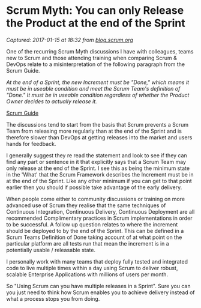 # Scrum Myth: You can only Release the Product at the end of the Sprint

_Captured: 2017-01-15 at 18:32 from [blog.scrum.org](https://blog.scrum.org/scrum-myth-can-release-product-end-sprint/)_

One of the recurring Scrum Myth discussions I have with colleagues, teams new to Scrum and those attending training when comparing Scrum & DevOps relate to a misinterpretation of the following paragraph from the Scrum Guide.

_At the end of a Sprint, the new Increment must be "Done," which means it must be in useable condition and meet the Scrum Team's definition of "Done." It must be in useable condition regardless of whether the Product Owner decides to actually release it._

[Scrum Guide](http://scrumguides.org/scrum-guide.html#artifacts-increment)

The discussions tend to start from the basis that Scrum prevents a Scrum Team from releasing more regularly than at the end of the Sprint and is therefore slower than DevOps at getting releases into the market and users hands for feedback.

I generally suggest they re read the statement and look to see if they can find any part or sentence in it that explicitly says that a Scrum Team may only release at the end of the Sprint. I see this as being the minimum state in the 'What' that the Scrum Framework describes the Increment must be in at the end of the Sprint. Like any other minimum if you can get to that point earlier then you should if possible take advantage of the early delivery.

When people come either to community discussions or training on more advanced use of Scrum they realise that the same techniques of Continuous Integration, Continuous Delivery, Continuous Deployment are all recommended Complimentary practices in Scrum implementations in order to be successful. A follow up question relates to where the increment should be deployed to by the end of the Sprint. This can be defined in a Scrum Teams Definition of Done taking account of at what point on the particular platform are all tests run that mean the increment is in a potentially usable / releasable state.

I personally work with many teams that deploy fully tested and integrated code to live multiple times within a day using Scrum to deliver robust, scalable Enterprise Applications with millions of users per month.

So "Using Scrum can you have multiple releases in a Sprint". Sure you can you just need to think how Scrum enables you to achieve delivery instead of what a process stops you from doing.

